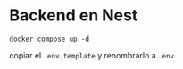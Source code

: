 
# Backend en Nest 

```
docker compose up -d

```

copiar el ``.env.template`` y renombrarlo a ``.env`` 
